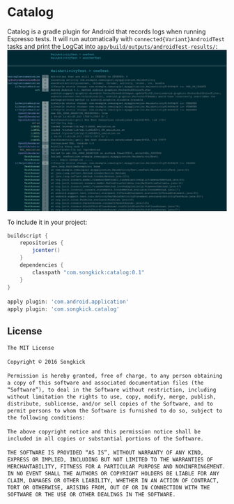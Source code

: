 # Catalog

Catalog is a gradle plugin for Android that records logs when running Espresso tests.
It will run automatically with `connected{Variant}AndroidTest` tasks and print the LogCat into `app/build/outputs/androidTest-results/`:
![](screenshot.png)

To include it in your project:
```gradle
buildscript {
    repositories {
        jcenter()
    }
    dependencies {
        classpath "com.songkick:catalog:0.1"
    }
}

apply plugin: 'com.android.application'
apply plugin: 'com.songkick.catalog'
```

## License

```
The MIT License

Copyright © 2016 Songkick

Permission is hereby granted, free of charge, to any person obtaining a copy of this software and associated documentation files (the “Software”), to deal in the Software without restriction, including without limitation the rights to use, copy, modify, merge, publish, distribute, sublicense, and/or sell copies of the Software, and to permit persons to whom the Software is furnished to do so, subject to the following conditions:

The above copyright notice and this permission notice shall be included in all copies or substantial portions of the Software.

THE SOFTWARE IS PROVIDED “AS IS”, WITHOUT WARRANTY OF ANY KIND, EXPRESS OR IMPLIED, INCLUDING BUT NOT LIMITED TO THE WARRANTIES OF MERCHANTABILITY, FITNESS FOR A PARTICULAR PURPOSE AND NONINFRINGEMENT. IN NO EVENT SHALL THE AUTHORS OR COPYRIGHT HOLDERS BE LIABLE FOR ANY CLAIM, DAMAGES OR OTHER LIABILITY, WHETHER IN AN ACTION OF CONTRACT, TORT OR OTHERWISE, ARISING FROM, OUT OF OR IN CONNECTION WITH THE SOFTWARE OR THE USE OR OTHER DEALINGS IN THE SOFTWARE.
```